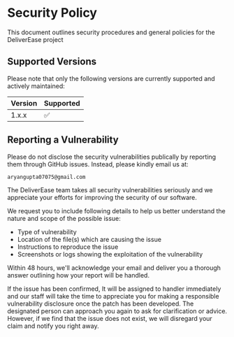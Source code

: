 # Security Policy

This document outlines security procedures and general policies for the DeliverEase project

## Supported Versions

Please note that only the following versions are currently supported and actively maintained:

| Version | Supported          |
| ------- | ------------------ |
| 1.x.x   | ✅                  |

## Reporting a Vulnerability

Please do not disclose the security vulnerabilities publically by reporting them through GitHub issues. Instead, please kindly email us at:

```
aryangupta07075@gmail.com 
```

 The DeliverEase team takes all security vulnerabilities seriously and we appreciate your efforts for improving the security of our software.

We request you to include following details to help us better understand the nature and scope of the possible issue:

- Type of vulnerability
- Location of the file(s) which are causing the issue
- Instructions to reproduce the issue
- Screenshots or logs showing the exploitation of the vulnerability

Within 48 hours, we'll acknowledge your email and deliver you a thorough answer outlining how your report will be handled. 

If the issue has been confirmed, It will be assigned to handler immediately and our staff will take the time to appreciate you for making a responsible vulnerability disclosure once the patch has been developed. The designated person can approach you again to ask for clarification or advice. However, if we find that the issue does not exist, we will disregard your claim and notify you right away.
